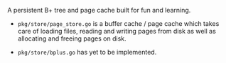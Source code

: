 A persistent B+ tree and page cache built for fun and learning.

- `pkg/store/page_store.go` is a buffer cache / page cache which takes care of loading
  files, reading and writing pages from disk as well as allocating and freeing pages on
  disk.

- `pkg/store/bplus.go` has yet to be implemented.
